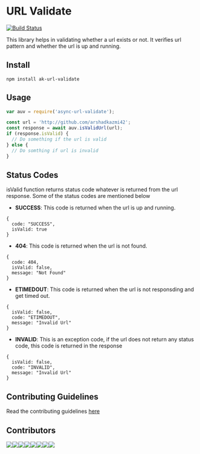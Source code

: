 # URL Validate

[![Build Status](https://travis-ci.org/arshadkazmi42/ak-url-validate.svg?branch=master)](https://travis-ci.org/arshadkazmi42/ak-url-validate)

This library helps in validating whether a url exists or not. It verifies url pattern and whether the url is up and running.

## Install
```
npm install ak-url-validate
```

## Usage

```js
var auv = require('async-url-validate');

const url = 'http://github.com/arshadkazmi42';
const response = await auv.isValidUrl(url);
if (response.isValid) {
  // Do something if the url is valid
} else {
  // Do somthing if url is invalid
}

```

## Status Codes
isValid function returns status code whatever is returned from the url response. Some of the status codes are mentioned below

- **SUCCESS**: This code is returned when the url is up and running.

```
{
  code: "SUCCESS",
  isValid: true
}
```

- **404**: This code is returned when the url is not found. 

```
{
  code: 404,
  isValid: false,
  message: "Not Found"
}
```

- **ETIMEDOUT**: This code is returned when the url is not responsding and get timed out.

```
{ 
  isValid: false, 
  code: "ETIMEDOUT",
  message: "Invalid Url" 
}
```

- **INVALID**: This is an exception code, if the url does not return any status code, this code is returned in the response

```
{
  isValid: false, 
  code: "INVALID",
  message: "Invalid Url" 
}
```

## Contributing Guidelines

Read the contributing guidelines [here](CONTRIBUTING.md)

## Contributors

[![](https://sourcerer.io/fame/arshadkazmi42/arshadkazmi42/ak-url-valdiate/images/0)](https://sourcerer.io/fame/arshadkazmi42/arshadkazmi42/ak-url-valdiate/links/0)[![](https://sourcerer.io/fame/arshadkazmi42/arshadkazmi42/ak-url-valdiate/images/1)](https://sourcerer.io/fame/arshadkazmi42/arshadkazmi42/ak-url-valdiate/links/1)[![](https://sourcerer.io/fame/arshadkazmi42/arshadkazmi42/ak-url-valdiate/images/2)](https://sourcerer.io/fame/arshadkazmi42/arshadkazmi42/ak-url-valdiate/links/2)[![](https://sourcerer.io/fame/arshadkazmi42/arshadkazmi42/ak-url-valdiate/images/3)](https://sourcerer.io/fame/arshadkazmi42/arshadkazmi42/ak-url-valdiate/links/3)[![](https://sourcerer.io/fame/arshadkazmi42/arshadkazmi42/ak-url-valdiate/images/4)](https://sourcerer.io/fame/arshadkazmi42/arshadkazmi42/ak-url-valdiate/links/4)[![](https://sourcerer.io/fame/arshadkazmi42/arshadkazmi42/ak-url-valdiate/images/5)](https://sourcerer.io/fame/arshadkazmi42/arshadkazmi42/ak-url-valdiate/links/5)[![](https://sourcerer.io/fame/arshadkazmi42/arshadkazmi42/ak-url-valdiate/images/6)](https://sourcerer.io/fame/arshadkazmi42/arshadkazmi42/ak-url-valdiate/links/6)[![](https://sourcerer.io/fame/arshadkazmi42/arshadkazmi42/ak-url-valdiate/images/7)](https://sourcerer.io/fame/arshadkazmi42/arshadkazmi42/ak-url-valdiate/links/7)

